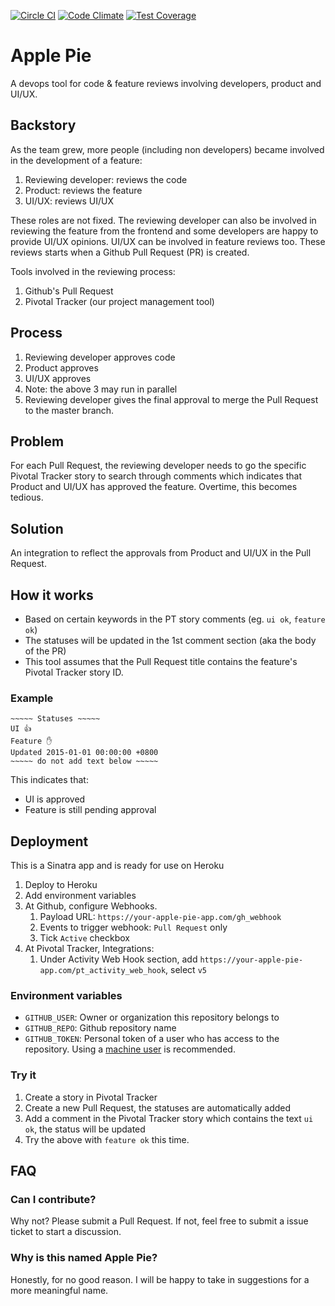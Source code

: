 [![Circle CI](https://circleci.com/gh/luxola/apple-pie.svg?style=svg)](https://circleci.com/gh/luxola/apple-pie)
[![Code Climate](https://codeclimate.com/github/luxola/apple-pie/badges/gpa.svg)](https://codeclimate.com/github/luxola/apple-pie)
[![Test Coverage](https://codeclimate.com/github/luxola/apple-pie/badges/coverage.svg)](https://codeclimate.com/github/luxola/apple-pie/coverage)

# Apple Pie

A devops tool for code & feature reviews involving developers, product and UI/UX.


## Backstory

As the team grew, more people (including non developers) became involved in the development of a feature:

1. Reviewing developer: reviews the code
1. Product: reviews the feature
1. UI/UX: reviews UI/UX

These roles are not fixed. The reviewing developer can also be involved in reviewing the feature from the frontend and some developers are happy to provide UI/UX opinions. UI/UX can be involved in feature reviews too. These reviews starts when a Github Pull Request (PR) is created. 

Tools involved in the reviewing process:

1. Github's Pull Request
1. Pivotal Tracker (our project management tool)

## Process

1. Reviewing developer approves code
2. Product approves
3. UI/UX approves
4. Note: the above 3 may run in parallel
5. Reviewing developer gives the final approval to merge the Pull Request to the master branch.


## Problem

For each Pull Request, the reviewing developer needs to go the specific Pivotal Tracker story to search through comments which indicates that Product and UI/UX has approved the feature. Overtime, this becomes tedious.

## Solution

An integration to reflect the approvals from Product and UI/UX in the Pull Request.


## How it works

* Based on certain keywords in the PT story comments (eg. `ui ok`, `feature ok`) 
* The statuses will be updated in the 1st comment section (aka the body of the PR)
* This tool assumes that the Pull Request title contains the feature's Pivotal Tracker story ID.

### Example

```
~~~~~ Statuses ~~~~~
UI 👍
Feature ✋
Updated 2015-01-01 00:00:00 +0800
~~~~~ do not add text below ~~~~~
```

This indicates that:

* UI is approved
* Feature is still pending approval


## Deployment

This is a Sinatra app and is ready for use on Heroku

1. Deploy to Heroku
1. Add environment variables
1. At Github, configure Webhooks. 
	1. Payload URL: `https://your-apple-pie-app.com/gh_webhook`
	1. Events to trigger webhook: `Pull Request` only
	1. Tick `Active` checkbox
1. At Pivotal Tracker, Integrations:
	1. Under Activity Web Hook section, add `https://your-apple-pie-app.com/pt_activity_web_hook`, select `v5`


### Environment variables

* `GITHUB_USER`: Owner or organization this repository belongs to
* `GITHUB_REPO`: Github repository name
* `GITHUB_TOKEN`: Personal token of a user who has access to the repository. Using a [machine user](https://developer.github.com/guides/managing-deploy-keys/#machine-users) is recommended.


### Try it

1. Create a story in Pivotal Tracker
1. Create a new Pull Request, the statuses are automatically added 
1. Add a comment in the Pivotal Tracker story which contains the text `ui ok`, the status will be updated
1. Try the above with `feature ok` this time.


## FAQ

### Can I contribute?

Why not? Please submit a Pull Request. If not, feel free to submit a issue ticket to start a discussion.

### Why is this named Apple Pie?

Honestly, for no good reason. I will be happy to take in suggestions for a more meaningful name.